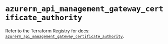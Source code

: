 # `azurerm_api_management_gateway_certificate_authority`

Refer to the Terraform Registry for docs: [`azurerm_api_management_gateway_certificate_authority`](https://registry.terraform.io/providers/hashicorp/azurerm/3.103.0/docs/resources/api_management_gateway_certificate_authority).
